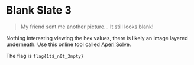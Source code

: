 # Blank Slate 3

> My friend sent me another picture... It still looks blank!

Nothing interesting viewing the hex values, there is likely an image layered underneath. Use this online tool called [Aperi'Solve](https://aperisolve.fr/).

The flag is `flag{1t$_n0t_3mpty}`
